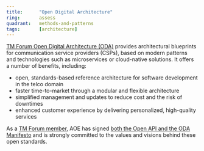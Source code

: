 ```yaml
---
title:      "Open Digital Architecture"
ring:       assess
quadrant:   methods-and-patterns
tags:       [architecture]
---
```


[TM Forum Open Digital Architecture (ODA)](https://www.tmforum.org/oda/) provides architectural blueprints for
communication service providers (CSPs), based on modern patterns and technologies such as microservices or
cloud-native solutions. It offers a number of benefits, including:

- open, standards-based reference architecture for software development in the telco domain
- faster time-to-market through a modular and flexible architecture
- simplified management and updates to reduce cost and the risk of downtimes
- enhanced customer experience by delivering personalized, high-quality services

As a [TM Forum member](https://www.tmforum.org/membership/current-members/), AOE has signed [both the Open API and
the ODA Manifesto](https://www.tmforum.org/oda-interactive-map/open-digital-architecture-open-api-manifesto/) and is
strongly committed to the values and visions behind these open standards.
